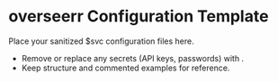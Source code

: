 # overseerr Configuration Template

Place your sanitized $svc configuration files here.
- Remove or replace any secrets (API keys, passwords) with .
- Keep structure and commented examples for reference.
